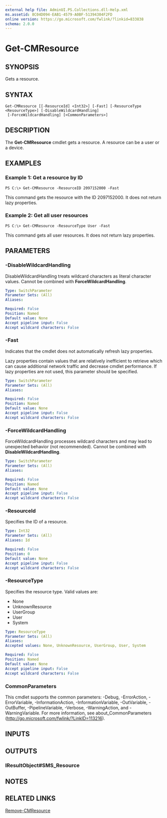 ```yaml
---
external help file: AdminUI.PS.Collections.dll-Help.xml
ms.assetid: 8C04D094-EAB1-4579-A0BF-51394304F2FD
online version: https://go.microsoft.com/fwlink/?linkid=833838
schema: 2.0.0
---
```


# Get-CMResource

## SYNOPSIS
Gets a resource.

## SYNTAX

```
Get-CMResource [[-ResourceId] <Int32>] [-Fast] [-ResourceType <ResourceType>] [-DisableWildcardHandling]
 [-ForceWildcardHandling] [<CommonParameters>]
```

## DESCRIPTION
The **Get-CMResource** cmdlet gets a resource.
A resource can be a user or a device.

## EXAMPLES

### Example 1: Get a resource by ID
```
PS C:\> Get-CMResource -ResourceID 2097152000 -Fast
```

This command gets the resource with the ID 2097152000.
It does not return lazy properties.

### Example 2: Get all user resources
```
PS C:\> Get-CMResource -ResourceType User -Fast
```

This command gets all user resources.
It does not return lazy properties.

## PARAMETERS

### -DisableWildcardHandling
DisableWildcardHandling treats wildcard characters as literal character values. Cannot be combined with **ForceWildcardHandling**.

```yaml
Type: SwitchParameter
Parameter Sets: (All)
Aliases: 

Required: False
Position: Named
Default value: None
Accept pipeline input: False
Accept wildcard characters: False
```

### -Fast
Indicates that the cmdlet does not automatically refresh lazy properties.

Lazy properties contain values that are relatively inefficient to retrieve which can cause additional network traffic and decrease cmdlet performance.
If lazy properties are not used, this parameter should be specified.

```yaml
Type: SwitchParameter
Parameter Sets: (All)
Aliases: 

Required: False
Position: Named
Default value: None
Accept pipeline input: False
Accept wildcard characters: False
```

### -ForceWildcardHandling
ForceWildcardHandling processes wildcard characters and may lead to unexpected behavior (not recommended). Cannot be combined with **DisableWildcardHandling**.

```yaml
Type: SwitchParameter
Parameter Sets: (All)
Aliases: 

Required: False
Position: Named
Default value: None
Accept pipeline input: False
Accept wildcard characters: False
```

### -ResourceId
Specifies the ID of a resource.

```yaml
Type: Int32
Parameter Sets: (All)
Aliases: Id

Required: False
Position: 0
Default value: None
Accept pipeline input: False
Accept wildcard characters: False
```

### -ResourceType
Specifies the resource type.
Valid values are: 

- None
- UnknownResource
- UserGroup
- User
- System

```yaml
Type: ResourceType
Parameter Sets: (All)
Aliases: 
Accepted values: None, UnknownResource, UserGroup, User, System

Required: False
Position: Named
Default value: None
Accept pipeline input: False
Accept wildcard characters: False
```

### CommonParameters
This cmdlet supports the common parameters: -Debug, -ErrorAction, -ErrorVariable, -InformationAction, -InformationVariable, -OutVariable, -OutBuffer, -PipelineVariable, -Verbose, -WarningAction, and -WarningVariable. For more information, see about_CommonParameters (http://go.microsoft.com/fwlink/?LinkID=113216).

## INPUTS

## OUTPUTS

### IResultObject#SMS_Resource

## NOTES

## RELATED LINKS

[Remove-CMResource](Remove-CMResource.md)


